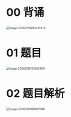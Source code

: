 # 00 背诵

<img src="https://cvp.oss-cn-shanghai.aliyuncs.com/picgo/202407290834641.png" alt="image-20240729083435579" style="zoom:50%;" />



# 01 题目

<img src="C:\Users\51532\AppData\Roaming\Typora\typora-user-images\image-20240216125502904.png" alt="image-20240216125502904" style="zoom:50%;" />



# 02 题目解析

<img src="https://cvp.oss-cn-shanghai.aliyuncs.com/picgo/202403011909239.png" alt="image-20240301190907048" style="zoom:50%;" />
